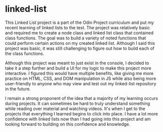 # linked-list

This Linked List project is a part of the Odin Project curriculum and put my recent learning of linked lists to the test. The project was relatively basic and required me to create a node class and linked list class that contained class functions. The goal was to build a variety of noted functions that could perform certain actions on my created linked list. Although I said this project was basic, it was still challenging to figure out how to build each of the class functions.

Although this project was meant to just exist in the console, I decided to take it a step further and build a UI for my logic to make this project more interactive. I figured this would have multiple benefits, like giving me more practice on HTML, CSS, and DOM manipulation in JS while also being more user-friendly to anyone who may view and test out my linked-list repository in the future. 

I remain a strong proponent of the idea that a majority of my learning occurs during projects. It can sometimes be hard to truly understand something while reading over material and watching videos. It's when I get to the projects that everything I learned begins to click into place. I have a lot more confidence with linked lists now than I had going into this project and am looking forward to building on this confidence and knowledge. 